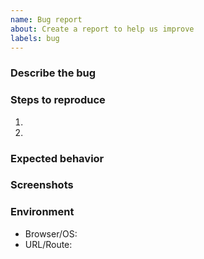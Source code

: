 ```yaml
---
name: Bug report
about: Create a report to help us improve
labels: bug
---
```


### Describe the bug

### Steps to reproduce
1. 
2. 

### Expected behavior

### Screenshots

### Environment
- Browser/OS:
- URL/Route:

